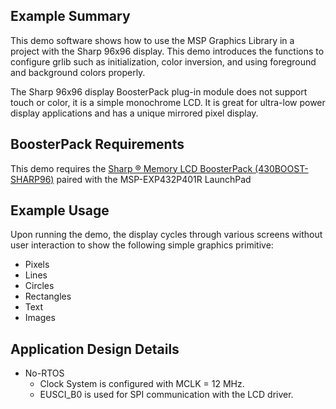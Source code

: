 ## Example Summary

This demo software shows how to use the MSP Graphics Library in a project with the Sharp 96x96 display. This demo introduces the functions to configure grlib such as initialization, color inversion, and using foreground and background colors properly.

The Sharp 96x96 display BoosterPack plug-in module does not support touch or color, it is a simple monochrome LCD. It is great for ultra-low power display applications and has a unique mirrored pixel display.

## BoosterPack Requirements

This demo requires the [Sharp ® Memory LCD BoosterPack (430BOOST-SHARP96)](http://www.ti.com/tool/430BOOST-SHARP96) paired with the MSP-EXP432P401R LaunchPad

## Example Usage

Upon running the demo, the display cycles through various screens without user interaction to show the following simple graphics primitive:

* Pixels
* Lines
* Circles
* Rectangles
* Text
* Images

## Application Design Details

* No-RTOS
  * Clock System is configured with MCLK = 12 MHz.
  * EUSCI_B0 is used for SPI communication with the LCD driver.
